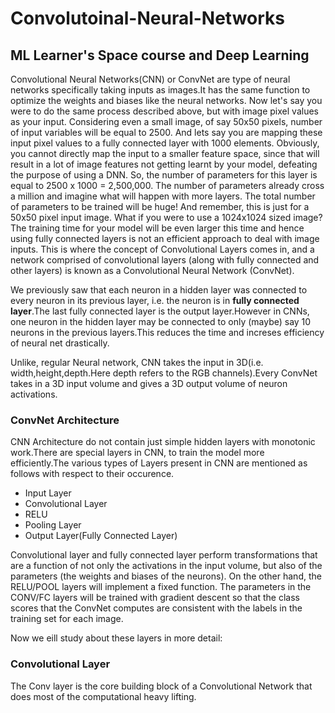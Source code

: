 # Convolutoinal-Neural-Networks
## ML Learner's Space course and Deep Learning

Convolutional Neural Networks(CNN) or ConvNet are type of neural networks specifically taking inputs as images.It has the same function to optimize the weights and biases like the neural networks.
Now let's say you were to do the same process described above, but with image pixel values as your input. Considering even a small image, of say 50x50 pixels, number of input variables will be equal to 2500. And lets say you are mapping these input pixel values to a fully connected layer with 1000 elements. Obviously, you cannot directly map the input to a smaller feature space, since that will result in a lot of image features not getting learnt by your model, defeating the purpose of using a DNN. So, the number of parameters for this layer is equal to 2500 x 1000 = 2,500,000. The number of parameters already cross a million and imagine what will happen with more layers. The total number of parameters to be trained will be huge! And remember, this is just for a 50x50 pixel input image. What if you were to use a 1024x1024 sized image? The training time for your model will be even larger this time and hence using fully connected layers is not an efficient approach to deal with image inputs.
This is where the concept of Convolutional Layers comes in, and a network comprised of convolutional layers (along with fully connected and other layers) is known as a Convolutional Neural Network (ConvNet).

We previously saw that each neuron in a hidden layer was connected to every neuron in its previous layer, i.e. the neuron is in **fully connected layer**.The last fully connected layer is the output layer.However in CNNs, one neuron in the hidden layer may be connected to only (maybe) say 10 neurons in the previous layers.This reduces the time and increses efficiency of neural net drastically.

Unlike, regular Neural network, CNN takes the input in 3D(i.e. width,height,depth.Here depth refers to the RGB channels).Every ConvNet takes in a 3D input volume and gives a 3D output volume of neuron activations.

### ConvNet Architecture
CNN Architecture do not contain just simple hidden layers with monotonic work.There are special layers in CNN, to train the model more efficiently.The various types of Layers present in CNN are mentioned as follows with respect to their occurence.
- Input Layer
- Convolutional Layer
- RELU
- Pooling Layer
- Output Layer(Fully Connected Layer)

Convolutional layer and fully connected layer perform transformations that are a function of not only the activations in the input volume, but also of the parameters (the weights and biases of the neurons). On the other hand, the RELU/POOL layers will implement a fixed function. The parameters in the CONV/FC layers will be trained with gradient descent so that the class scores that the ConvNet computes are consistent with the labels in the training set for each image.

Now we eill study about these layers in more detail:

### Convolutional Layer
The Conv layer is the core building block of a Convolutional Network that does most of the computational heavy lifting.
